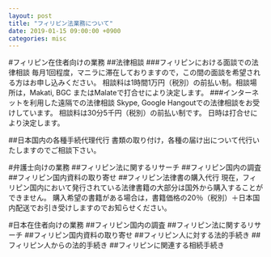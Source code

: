```yaml
---
layout: post
title: "フィリピン法業務について"
date: 2019-01-15 09:00:00 +0900
categories: misc
---
```


#フィリピン在住者向けの業務
##法律相談
###フィリピンにおける面談での法律相談
毎月1回程度，マニラに滞在しておりますので，この間の面談を希望される方はお申し込みください。
相談料は1時間1万円（税別）の前払い制。相談場所は，Makati, BGC またはMalateで打合せにより決定します。
###インターネットを利用した遠隔での法律相談
Skype, Google Hangoutでの法律相談をお受けしています。
相談料は30分5千円（税別）の前払い制です。
日時は打合せにより決定します。

##日本国内の各種手続代理代行
書類の取り付け，各種の届け出について代行いたしますのでご相談下さい。

#弁護士向けの業務
##フィリピン法に関するリサーチ
##フィリピン国内の調査
##フィリピン国内資料の取り寄せ
##フィリピン法律書の購入代行
現在，フィリピン国内において発行されている法律書籍の大部分は国外から購入することができません。
購入希望の書籍がある場合は，書籍価格の20％（税別）＋日本国内配送でお引き受けしますのでお知らせください。

#日本在住者向けの業務
##フィリピン国内の調査
##フィリピン法に関するリサーチ
##フィリピン国内資料の取り寄せ
##フィリピン人に対する法的手続き
##フィリピン人からの法的手続き
##フィリピンに関連する相続手続き
